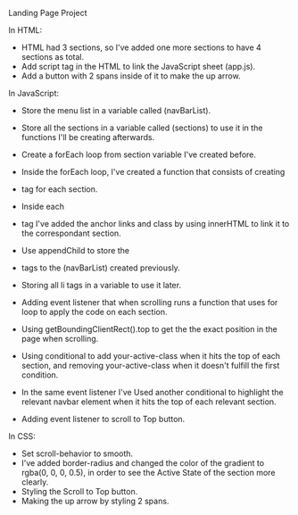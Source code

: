 Landing Page Project

In HTML:
* HTML had 3 sections, so I've added one more sections to have 4 sections as total.
* Add script tag in the HTML to link the JavaScript sheet (app.js).
* Add a button with 2 spans inside of it to make the up arrow.

In JavaScript:
* Store the menu list in a variable called (navBarList).
* Store all the sections in a variable called (sections) to use it in the functions I'll be creating afterwards.

* Create a forEach loop from section variable I've created before.
* Inside the forEach loop, I've created a function that consists of creating <li> tag for each section.
* Inside each <li> tag I've added the anchor links and class by using innerHTML to link it to the correspondant section.
* Use appendChild to store the <li> tags to the (navBarList) created previously.
* Storing all li tags in a variable to use it later.

* Adding event listener that when scrolling runs a function that uses for loop to apply the code on each section.
* Using getBoundingClientRect().top to get the the exact position in the page when scrolling.
* Using conditional to add your-active-class when it hits the top of each section, and removing your-active-class when it doesn't fulfill the first condition.
* In the same event listener I've Used another conditional to highlight the relevant navbar element when it hits the top of each relevant section.

* Adding event listener to scroll to Top button.


In CSS:
* Set scroll-behavior to smooth.
* I've added border-radius and changed the color of the gradient to rgba(0, 0, 0, 0.5), in order to see the Active State of the section more clearly.
* Styling the Scroll to Top button.
* Making the up arrow by styling 2 spans.
